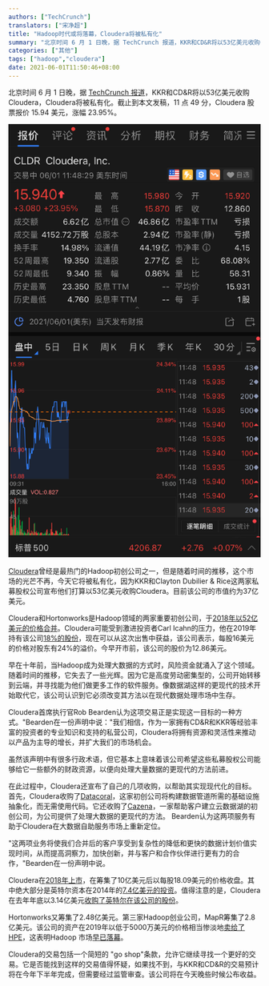 ```yaml
---
authors: ["TechCrunch"]
translators: ["宋净超"]
title: "Hadoop时代或将落幕，Cloudera将被私有化"
summary: "北京时间 6 月 1 日晚，据 TechCrunch 报道，KKR和CD&R将以53亿美元收购Cloudera，Cloudera将被私有化。"
categories: ["其他"]
tags: ["hadoop","cloudera"]
date: 2021-06-01T11:50:46+08:00
---
```


北京时间 6 月 1 日晚，据 [TechCrunch 报道](https://techcrunch.com/2021/06/01/cloudera-to-go-private-as-kkr-cdr-grab-it-for-5-3b/)，KKR和CD&R将以53亿美元收购Cloudera，Cloudera将被私有化。截止到本文发稿，11 点 49 分，Cloudera 股票报价 15.94 美元，涨幅 23.95%。

![Cloudera 股价](008i3skNly1gr379cnii9j30u01fh1ee.jpg)

[Cloudera](http://cloudera.com/)曾经是最热门的Hadoop初创公司之一，但是随着时间的推移，这个市场的光芒不再，今天它将被私有化，因为KKR和Clayton Dubilier & Rice这两家私募股权公司宣布他们打算以53亿美元收购Cloudera。目前该公司的市值约为37亿美元。

Cloudera和Hortonworks是Hadoop领域的两家重要初创公司，于[2018年以52亿美元的价格合并](https://techcrunch.com/2018/10/03/cloudera-and-hortonworks-announce-5-2-billion-merger/)。Cloudera可能受到激进投资者Carl Icahn的压力，他在2019年持有该公司[18%的股份](https://siliconangle.com/2019/08/12/activist-investor-carl-icahn-shakes-cloudera/)，现在可以从这次出售中获益，该公司表示，每股16美元的价格对股东有24%的溢价。今早开市前，该公司的股价为12.86美元。

早在十年前，当Hadoop成为处理大数据的方式时，风险资金就涌入了这个领域。随着时间的推移，它失去了一些光辉。因为它是高度劳动密集型的，公司开始转移到云端，并寻找能为他们做更多工作的软件服务。像数据湖这样的更现代的技术开始取代它，该公司认识到它必须改变其方法以在现代数据处理市场中生存。

Cloudera首席执行官Rob Bearden认为这项交易正是实现这一目标的一种方式。"Bearden在一份声明中说："我们相信，作为一家拥有CD&R和KKR等经验丰富的投资者的专业知识和支持的私营公司，Cloudera将拥有资源和灵活性来推动以产品为主导的增长，并扩大我们的市场机会。

虽然该声明中有很多行政术语，但它基本上意味着该公司希望这些私募股权公司能够给它一些额外的财政资源，以便向处理大量数据的更现代的方法前进。

在此过程中，Cloudera还宣布了自己的几项收购，以帮助其实现现代化的目标。首先，Cloudera收购了[Datacoral](https://techcrunch.com/2018/11/08/datacoral-raises-10m-series-a-for-its-data-infrastructure-service/)，这家初创公司将构建数据管道所需的基础设施抽象化，而无需使用代码。它还收购了[Cazena](https://techcrunch.com/tag/cazena/)，一家帮助客户建立云数据湖的初创公司，为公司提供了处理大数据的更现代的方法。 Bearden认为这两项服务有助于Cloudera在大数据自助服务市场上重新定位。

"这两项业务将使我们合并后的客户享受到复杂性的降低和更快的数据计划价值实现时间，从而提高洞察力，加快创新，并与客户和合作伙伴进行更有力的合作，"Bearden在一份声明中说。

Cloudera在[2018年上市](https://techcrunch.com/2017/04/28/cloudera-finishes-up-20-in-stock-market-debut/)，在筹集了10亿美元后以每股18.09美元的价格收盘。其中绝大部分是英特尔资本在2014年的[7.4亿美元的投资](https://techcrunch.com/2014/03/31/intel-pours-740m-into-cloudera-in-exchange-for-an-18-stake/)。值得注意的是，Cloudera在去年年底以3.14亿美元[收购了英特尔在该公司的股份](https://www.marketwatch.com/story/cloudera-buys-back-intels-stake-11608759285)。

Hortonworks又筹集了2.48亿美元。第三家Hadoop创业公司，MapR筹集了2.8亿美元。该公司的资产在2019年以低于5000万美元的价格相当惨淡地[卖给了HPE](https://www.barrons.com/articles/hp-enterprise-buys-assets-of-ai-startup-mapr-51565028280)，这表明Hadoop 市场[早已落幕](https://techcrunch.com/2019/08/07/with-mapr-fire-sale-hadoops-promise-has-fallen-on-hard-times/)。

Cloudera的交易包括一个简短的 "go shop"条款，允许它继续寻找一个更好的交易。它是否能找到这样的交易值得怀疑，如果找不到，与KKR和CD&R的交易预计将在今年下半年完成，但需要经过监管审查。该公司将在今天晚些时候公布收益。
